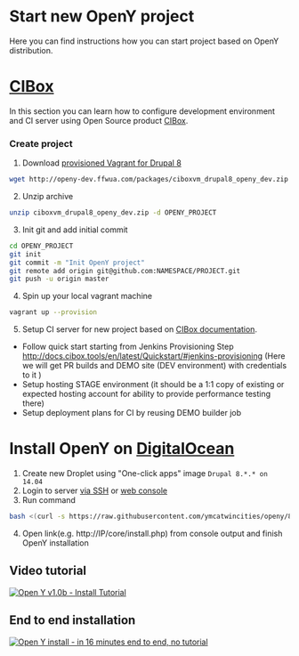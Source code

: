 Start new OpenY project
=====

Here you can find instructions how you can start project based on OpenY distribution.

# [CIBox](https://github.com/cibox/cibox)

In this section you can learn how to configure development environment and CI server using Open Source product [CIBox](https://github.com/cibox/cibox).

### Create project

1. Download [provisioned Vagrant for Drupal 8](http://openy-dev.ffwua.com/packages/ciboxvm_drupal8_openy_dev.zip)
  
  ```bash
  wget http://openy-dev.ffwua.com/packages/ciboxvm_drupal8_openy_dev.zip
  ```
  
2. Unzip archive

  ```bash
  unzip ciboxvm_drupal8_openy_dev.zip -d OPENY_PROJECT
  ```
  
3. Init git and add initial commit

  ```bash
  cd OPENY_PROJECT
  git init
  git commit -m "Init OpenY project"
  git remote add origin git@github.com:NAMESPACE/PROJECT.git
  git push -u origin master
  ```
4. Spin up your local vagrant machine

  ```bash
  vagrant up --provision
  ```

5. Setup CI server for new project based on [CIBox documentation](https://github.com/cibox/cibox#provision-new-ci-server).

* Follow quick start starting from Jenkins Provisioning Step http://docs.cibox.tools/en/latest/Quickstart/#jenkins-provisioning (Here we will get PR builds and DEMO site (DEV environment) with credentials to it )
* Setup hosting STAGE environment (it should be a 1:1 copy of existing or expected hosting account for ability to provide performance testing there)
* Setup deployment plans for CI by reusing DEMO builder job

# Install OpenY on [DigitalOcean](http://bit.ly/cibox-digitalocean)

1. Create new Droplet using "One-click apps" image `Drupal 8.*.* on 14.04`
2. Login to server [via SSH](https://www.digitalocean.com/community/tutorials/how-to-connect-to-your-droplet-with-ssh) or [web console](https://www.digitalocean.com/community/tutorials/how-to-use-the-digitalocean-console-to-access-your-droplet)
3. Run command

  ```bash
  bash <(curl -s https://raw.githubusercontent.com/ymcatwincities/openy/8.x-1.x/build/openy-digital-ocean.sh)
  ```
4. Open link(e.g. http://IP/core/install.php) from console output and finish OpenY installation

## Video tutorial
[![Open Y v1.0b - Install Tutorial](https://img.youtube.com/vi/RCvsLANsbm8/0.jpg)](https://youtu.be/RCvsLANsbm8)

## End to end installation
[![Open Y install - in 16 minutes end to end, no tutorial](https://img.youtube.com/vi/RT6kC38zgvo/0.jpg)](https://youtu.be/RT6kC38zgvo)
